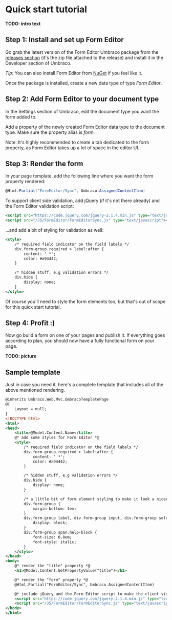 # Quick start tutorial

**TODO: intro text**

## Step 1: Install and set up Form Editor
Go grab the latest version of the Form Editor Umbraco package from the [releases section](https://github.com/kjac/FormEditor/releases) (it's the zip file attached to the release) and install it in the Developer section of Umbraco. 

*Tip:* You can also install Form Editor from [NuGet](https://www.nuget.org/packages/FormEditor/) if you feel like it.

Once the package is installed, create a new data type of type *Form Editor*. 

## Step 2: Add Form Editor to your document type
In the Settings section of Umbraco, edit the document type you want the form added to.

Add a property of the newly created Form Editor data type to the document type. Make sure the property alias is *form*.

Note: It's highly recommended to create a tab dedicated to the form property, as Form Editor takes up a lot of space in the editor UI.

## Step 3: Render the form
In your page template, add the following line where you want the form property rendered:

```cs
@Html.Partial("FormEditor/Sync", Umbraco.AssignedContentItem)
```

To support client side validation, add jQuery (if it's not there already) and the Form Editor validation script:

```xml
<script src="https://code.jquery.com/jquery-2.1.4.min.js" type="text/javascript"></script>
<script src="/JS/FormEditor/FormEditorSync.js" type="text/javascript"></script>
```

...and add a bit of styling for validation as well:

```xml
<style>
    /* required field indicator on the field labels */
    div.form-group.required > label:after {
        content: ' *';
        color: #a94442;
    }

    /* hidden stuff, e.g validation errors */
    div.hide {
        display: none;
    }
</style>
```

Of course you'll need to style the form elements too, but that's out of scope for this quick start tutorial.

## Step 4: Profit :)
Now go build a form on one of your pages and publish it. If everything goes according to plan, you should now have a fully functional form on your page.

**TODO: picture**

## Sample template
Just in case you need it, here's a complete template that includes all of the above mentioned rendering.

```xml
@inherits Umbraco.Web.Mvc.UmbracoTemplatePage
@{
    Layout = null;
}
<!DOCTYPE html>
<html>
<head>
    <title>@Model.Content.Name</title>
    @* add some styles for Form Editor *@
    <style>
        /* required field indicator on the field labels */
        div.form-group.required > label:after {
            content: ' *';
            color: #a94442;
        }

        /* hidden stuff, e.g validation errors */
        div.hide {
            display: none;
        }

        /* a little bit of form element styling to make it look a nicer */
        div.form-group {
            margin-bottom: 1em;
        }
        div.form-group label, div.form-group input, div.form-group select, div.form-group textarea {
            display: block;
        }
        div.form-group span.help-block {
            font-size: 0.8em;
            font-style: italic;
        }
    </style>
</head>
<body>
    @* render the "title" property *@
    <h1>@Model.Content.GetPropertyValue("title")</h1>

    @* render the "form" property *@
    @Html.Partial("FormEditor/Sync", Umbraco.AssignedContentItem)

    @* include jQuery and the Form Editor script to make the client side validation work *@
    <script src="https://code.jquery.com/jquery-2.1.4.min.js" type="text/javascript"></script>
    <script src="/JS/FormEditor/FormEditorSync.js" type="text/javascript"></script>
</body>
</html>
```